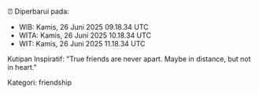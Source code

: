 ⏰ Diperbarui pada:
- WIB: Kamis, 26 Juni 2025 09.18.34 UTC
- WITA: Kamis, 26 Juni 2025 10.18.34 UTC
- WIT: Kamis, 26 Juni 2025 11.18.34 UTC

Kutipan Inspiratif:
"True friends are never apart. Maybe in distance, but not in heart."


Kategori: friendship

